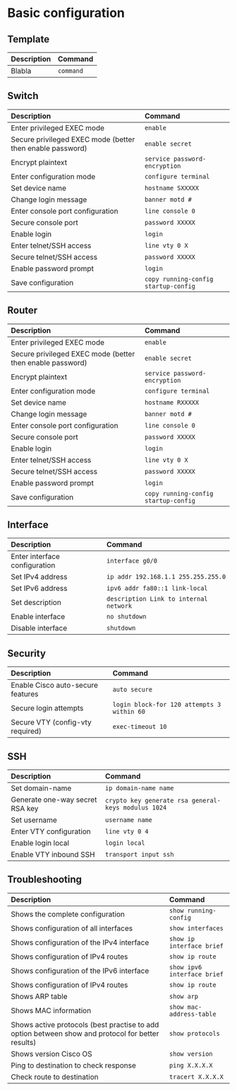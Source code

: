 # Basic configuration

## Template 

| Description       | Command       |
|:-----------------|:-------------|
| Blabla            | `command`     |

## Switch

| Description       | Command       |
|:-----------------|:-------------|
| Enter privileged EXEC mode            | `enable`     |
| Secure privileged EXEC mode (better then enable password)           | `enable secret`     |
| Encrypt plaintext            | `service password-encryption`     |
| Enter configuration mode            | `configure terminal`     |
| Set device name            | `hostname SXXXXX`     |
| Change login message            | `banner motd #`     |
| Enter console port configuration            | `line console 0`     |
| Secure console port            | `password XXXXX`     |
| Enable login            | `login`     |
| Enter telnet/SSH access            | `line vty 0 X`     |
| Secure telnet/SSH access            | `password XXXXX`     |
| Enable password prompt            | `login`     |
| Save configuration            | `copy running-config startup-config`     |


## Router

| Description       | Command       |
|:-----------------|:-------------|
| Enter privileged EXEC mode            | `enable`     |
| Secure privileged EXEC mode (better then enable password)           | `enable secret`     |
| Encrypt plaintext            | `service password-encryption`     |
| Enter configuration mode            | `configure terminal`     |
| Set device name            | `hostname RXXXXX`     |
| Change login message            | `banner motd #`     |
| Enter console port configuration            | `line console 0`     |
| Secure console port            | `password XXXXX`     |
| Enable login            | `login`     |
| Enter telnet/SSH access            | `line vty 0 X`     |
| Secure telnet/SSH access            | `password XXXXX`     |
| Enable password prompt            | `login`     |
| Save configuration            | `copy running-config startup-config`     |

## Interface

| Description       | Command       |
|:-----------------|:-------------|
| Enter interface configuration            | `interface g0/0`     |
| Set IPv4 address            | `ip addr 192.168.1.1 255.255.255.0`     |
| Set IPv6 address            | `ipv6 addr fa80::1 link-local`     |
| Set description            | `description Link to internal network`     |
| Enable interface            | `no shutdown`     |
| Disable interface           | `shutdown`     |


## Security

| Description       | Command       |
|:-----------------|:-------------|
| Enable Cisco auto-secure features            | `auto secure`     |
| Secure login attempts            | `login block-for 120 attempts 3 within 60`     |
| Secure VTY (config-vty required)            | `exec-timeout 10`     |

## SSH

| Description       | Command       |
|:-----------------|:-------------|
| Set domain-name            | `ip domain-name name`     |
| Generate one-way secret RSA key            | `crypto key generate rsa general-keys modulus 1024`     |
| Set username            | `username name`     |
| Enter VTY configuration            | `line vty 0 4`     |
| Enable login local            | `login local`     |
| Enable VTY inbound SSH            | `transport input ssh`     |

## Troubleshooting

| Description       | Command       |
|:-----------------|:-------------|
| Shows the complete configuration            | `show running-config`     |
| Shows configuration of all interfaces            | `show interfaces`     |
| Shows configuration of the IPv4 interface            | `show ip interface brief`     |
| Shows configuration of IPv4 routes            | `show ip route`     |
| Shows configuration of the IPv6 interface            | `show ipv6 interface brief`     |
| Shows configuration of IPv4 routes            | `show ip route`     |
| Shows ARP table            | `show arp`     |
| Shows MAC information            | `show mac-address-table`     |
| Shows active protocols (best practise to add option between show and protocol for better results)          | `show protocols`     |
| Shows version Cisco OS            | `show version`     |
| Ping to destination to check response            | `ping X.X.X.X`     |
| Check route to destination            | `tracert X.X.X.X`     |